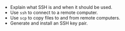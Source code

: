 -   Explain what SSH is and when it should be used.
-   Use `ssh` to connect to a remote computer.
-   Use `scp` to copy files to and from remote computers.
-   Generate and install an SSH key pair.
